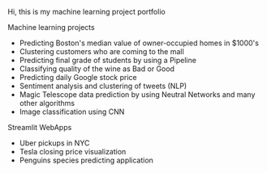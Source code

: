 Hi, this is my machine learning project portfolio

Machine learning projects
  - Predicting Boston's median value of owner-occupied homes in $1000's
  - Clustering customers who are coming to the mall
  - Predicting final grade of students by using a Pipeline 
  - Classifying quality of the wine as Bad or Good
  - Predicting daily Google stock price 
  - Sentiment analysis and clustering of tweets (NLP)
  - Magic Telescope data prediction by using Neutral Networks and many other algorithms 
  - Image classification using CNN

Streamlit WebApps
  - Uber pickups in NYC
  - Tesla closing price visualization 
  - Penguins species predicting application
